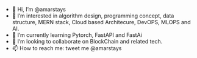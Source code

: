 - 👋 Hi, I’m @amarstays
- 👀 I’m interested in algorithm design, programming concept, data structure, MERN stack, Cloud based Architecure, DevOPS, MLOPS and AI.
- 🌱 I’m currently learning Pytorch, FastAPI and FastAi
- 💞️ I’m looking to collaborate on BlockChain and related tech.
- 📫 How to reach me: tweet me @amarstays

<!---
amarstays/amarstays is a ✨ special ✨ repository because its `README.md` (this file) appears on your GitHub profile.
You can click the Preview link to take a look at your changes.
--->
